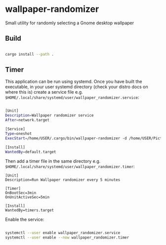 # wallpaper-randomizer
Small utility for randomly selecting a Gnome desktop wallpaper

## Build

```bash

cargo install --path .
```

## Timer

This application can be run using systemd. Once you have built the executable, in your user systemd directory (check your distro docs on where this is) create a service file e.g.  `$HOME/.local/share/systemd/user/wallpaper_randomizer.service`:

```bash

[Unit]
Description=Wallpaper randomizer service
After=network.target

[Service]
Type=oneshot
ExecStart=/home/USER/.cargo/bin/wallpaper-randomizer -d /home/USER/Pictures/Wallpapers

[Install]
WantedBy=default.target
```

Then add a timer file in the same directory e.g. `$HOME/.local/share/systemd/user/wallpaper_randomizer.timer`:

```
[Unit]
Description=Run Wallpaper randomizer every 5 minutes

[Timer]
OnBootSec=3min
OnUnitActiveSec=5min

[Install]
WantedBy=timers.target
```

Enable the service:

```bash

systemctl --user enable wallpaper_randomizer.service
systemctl --user enable --now wallpaper_randomizer.timer

```

